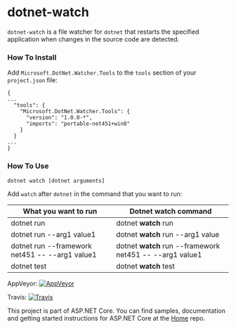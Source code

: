 dotnet-watch
===
`dotnet-watch` is a file watcher for `dotnet` that restarts the specified application when changes in the source code are detected.

### How To Install

Add `Microsoft.DotNet.Watcher.Tools` to the `tools` section of your `project.json` file:

```
{
...
  "tools": {
    "Microsoft.DotNet.Watcher.Tools": {
      "version": "1.0.0-*",
      "imports": "portable-net451+win8"
    }
  }
...
}
```

### How To Use

    dotnet watch [dotnet arguments]

Add `watch` after `dotnet` in the command that you want to run:
   
| What you want to run                           | Dotnet watch command                                          |
| ---------------------------------------------- | -------------------------------------------------------- |
| dotnet run                                     | dotnet **watch** run                                     |
| dotnet run --arg1 value1                       | dotnet **watch** run --arg1 value                        |
| dotnet run --framework net451 -- --arg1 value1 | dotnet **watch** run --framework net451 -- --arg1 value1 |
| dotnet test                                    | dotnet **watch** test                                    |

AppVeyor: [![AppVeyor](https://ci.appveyor.com/api/projects/status/fxhto3omtehio3aj/branch/dev?svg=true)](https://ci.appveyor.com/project/aspnetci/dnx-watch/branch/dev)

Travis:   [![Travis](https://travis-ci.org/aspnet/dotnet-watch.svg?branch=dev)](https://travis-ci.org/aspnet/dotnet-watch)

This project is part of ASP.NET Core. You can find samples, documentation and getting started instructions for ASP.NET Core at the [Home](https://github.com/aspnet/home) repo.
